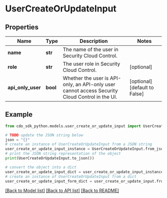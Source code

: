 # UserCreateOrUpdateInput


## Properties

Name | Type | Description | Notes
------------ | ------------- | ------------- | -------------
**name** | **str** | The name of the user in Security Cloud Control. | 
**role** | **str** | The user role in Security Cloud Control. | [optional] 
**api_only_user** | **bool** | Whether the user is API-only, an API-only user cannot access Security Cloud Control in the UI. | [optional] [default to False]

## Example

```python
from cdo_sdk_python.models.user_create_or_update_input import UserCreateOrUpdateInput

# TODO update the JSON string below
json = "{}"
# create an instance of UserCreateOrUpdateInput from a JSON string
user_create_or_update_input_instance = UserCreateOrUpdateInput.from_json(json)
# print the JSON string representation of the object
print(UserCreateOrUpdateInput.to_json())

# convert the object into a dict
user_create_or_update_input_dict = user_create_or_update_input_instance.to_dict()
# create an instance of UserCreateOrUpdateInput from a dict
user_create_or_update_input_form_dict = user_create_or_update_input.from_dict(user_create_or_update_input_dict)
```
[[Back to Model list]](../README.md#documentation-for-models) [[Back to API list]](../README.md#documentation-for-api-endpoints) [[Back to README]](../README.md)


